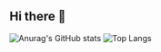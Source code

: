 ## Hi there 👋

![Anurag's GitHub stats](https://github-readme-stats.vercel.app/api?username={kch1549@outlook.com}&show_icons=true&theme=radical)
![Top Langs](https://github-readme-stats.vercel.app/api/top-langs/?username={kch1549@gwnu.ac.kr})
<!--
**Kchanghyun/Kchanghyun** is a ✨ _special_ ✨ repository because its `README.md` (this file) appears on your GitHub profile.

Here are some ideas to get you started:

- 🔭 I’m currently working on ...
- 🌱 I’m currently learning ...
- 👯 I’m looking to collaborate on ...
- 🤔 I’m looking for help with ...
- 💬 Ask me about ...
- 📫 How to reach me: ...
- 😄 Pronouns: ...
- ⚡ Fun fact: ...
-->
